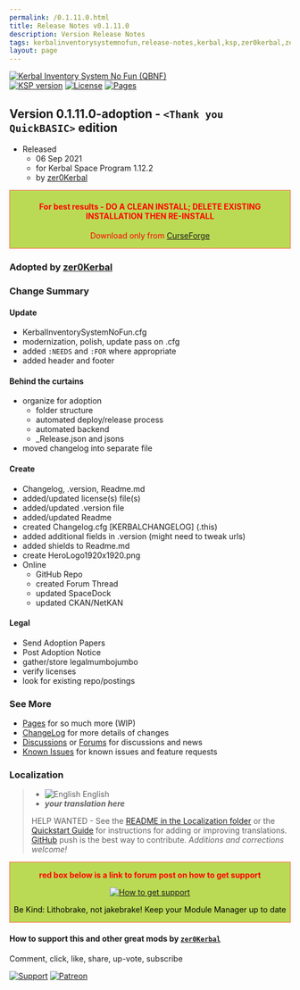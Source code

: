 ```yaml
---
permalink: /0.1.11.0.html
title: Release Notes v0.1.11.0
description: Version Release Notes
tags: kerbalinventorysystemnofun,release-notes,kerbal,ksp,zer0kerbal,zedk
layout: page
---
```

<!-- ReleaseLayout.md v0.1.11.0
Kerbal Inventory System No Fun (QBNF)
created: 06 Sep 2021
updated: 23 Apr 2023

TEMPLATE: ReleaseLayout.md v1.3.5.1
created: 11 Aug 2018
updated: 13 Apr 2023 -->

[![Kerbal Inventory System No Fun (QBNF)][SHD:mod]][CRSFG:url]  
[![KSP version][SHD:ksp]][KSP:url] [![License][LIC:shd]][LIC:url] [![Pages][SHD:pages]][pages]

## Version 0.1.11.0-adoption - `<Thank you QuickBASIC>` edition

* Released
  * 06 Sep 2021
  * for Kerbal Space Program 1.12.2
  * by [zer0Kerbal](https://github.com/zer0Kerbal)

<div style="border:0.5px solid Tomato; background-color: #bada55; color: #FF0000; text-align:center"><h4>
<b>For best results - DO A CLEAN INSTALL; DELETE EXISTING INSTALLATION THEN RE-INSTALL</b></h4><p>Download only from <a href="https://www.curseforge.com/kerbal/ksp-mods/KerbalInventorySystemNoFun/files">CurseForge</a></p></div>

### Adopted by [zer0Kerbal](https://github.com/zer0Kerbal)

### Change Summary

#### Update

* KerbalInventorySystemNoFun.cfg  
* modernization, polish, update pass on .cfg
* added `:NEEDS` and `:FOR` where appropriate
* added header and footer

#### Behind the curtains

* organize for adoption
  * folder structure
  * automated deploy/release process
  * automated backend
  * _Release.json and jsons
* moved changelog into separate file

#### Create

* Changelog, .version, Readme.md
* added/updated license(s) file(s)
* added/updated .version file
* added/updated Readme
* created Changelog.cfg [KERBALCHANGELOG] (.this)
* added additional fields in .version (might need to tweak urls)
* added shields to Readme.md
* create HeroLogo1920x1920.png
* Online
  * GitHub Repo
  * created Forum Thread
  * updated SpaceDock
  * updated CKAN/NetKAN

#### Legal

* Send Adoption Papers
* Post Adoption Notice
* gather/store legalmumbojumbo
* verify licenses
* look for existing repo/postings

### See More

* [Pages][pages] for so much more (WIP)
* [ChangeLog][chlog] for more details of changes
* [Discussions][discu] or [Forums][forum] for discussions and news
* [Known Issues][issue] for known issues and feature requests

### Localization

>* ![English][EN] English
>* ***your translation here***
>
> HELP WANTED - See the [README in the Localization folder][lreadme] or the [Quickstart Guide][qstart] for instructions for adding or improving translations. [GitHub][GitHub:url] push is the best way to contribute. *Additions and corrections welcome!*

<div style="border:0.5px solid Tomato; background-color: #BADA55; color: #FF0000; text-align:center">
  <p><b>red box below is a link to forum post on how to get support</b></p>
  <a href="https://forum.kerbalspaceprogram.com/index.php?/topic/83212-*">
    <p><img src="https://i.postimg.cc/vHP6zmrw/image.png" alt="How to get support"></p></a>
  <p style="color: #000000;">Be Kind: Lithobrake, not jakebrake! Keep your Module Manager up to date</p>
</div>

#### How to support this and other great mods by [`zer0Kerbal`][zer0Kerbal]

Comment, click, like, share, up-vote, subscribe

[![Support][PAYPAL:img]][PAYPAL:url] [![Patreon][PATREON:img]][PATREON:url]

<!-- links -->
[chlog]: https://raw.githubusercontent.com/zer0Kerbal/KerbalInventorySystemNoFun/master/changelog.md "Changelog"
[discu]: https://github.com/zer0Kerbal/KerbalInventorySystemNoFun/discussions/ "Discussions"
[forum]: https://forum.kerbalspaceprogram.com/index.php?/topic/204752-*/ "Kerbal Inventory System No Fun (QBNF)"
[issue]: https://github.com/zer0Kerbal/KerbalInventorySystemNoFun/issues/ "Issue Tracker"
[pages]: https://zer0kerbal.github.io/KerbalInventorySystemNoFun/ "GitHub Pages"

<!-- shields -->
[SHD:mod]: https://img.shields.io/badge/Kerbal%20Inventory%20System%20No%20Fun%20(QBNF)%20-v0.1.11.0--release-BADA55.svg?style=plastic&labelColor=darkgreen/ "0.1.4.2-release"
[SHD:pages]: https://img.shields.io/badge/GitHub-Pages-white?style=plastic&labelColor=9cf&logoColor=181717&logo=github/ "GitHub IO"

[CRSFG:url]: https://www.curseforge.com/kerbal/ksp-mods/KerbalInventorySystemNoFun "CurseForge"
[GITHUB:url]: https://github.com/zer0Kerbal/KerbalInventorySystemNoFun/ "GitHub"

[KSP:url]: http://kerbalspaceprogram.com/ "Kerbal Space Program"
[SHD:ksp]: https://img.shields.io/badge/KSP-1.12.2-blue.svg?style=plastic&labelColor=black/ "Kerbal Space Program"

<!--- license -->
[LIC:url]: https://opensource.org/licenses/MIT "Expat-MIT"
[LIC:shd]: https://img.shields.io/badge/License--Expat/MIT-3DA639?labelColor=black&logoColor=3DA639&logo=OpenSourceInitiative&style=plastic "Expat-MIT"

[PAYPAL:img]: https://img.shields.io/badge/Buy%20me%20some%20-LFO-BADA55?style=for-the-badge&logo=paypal&labelColor=FFDD00 "PayPal"
[PAYPAL:url]: https://www.paypal.com/donate?hosted_button_id=DC22YHMEJREKL "PayPal"
[PATREON:img]: https://img.shields.io/badge/Patreon%20-Patreonize-FF424D?style=for-the-badge&logo=patreon "Patreon"
[PATREON:url]: https://www.patreon.com/zer0Kerbal/membership "Patreon"
[lreadme]: https://github.com/zer0Kerbal/zer0Kerbal/blob/master/Localization/readme.md "Localization Readme"
[qstart]: https://github.com/zer0Kerbal/zer0Kerbal/blob/master/Localization/quickstart.md "Quickstart"
[EN]: https://raw.githubusercontent.com/zer0Kerbal/zer0Kerbal/master/img/EN.png "English"

[zer0Kerbal]: https://forum.kerbalspaceprogram.com/index.php?/profile/190933-*/ "zer0Kerbal"

<!-- THIS FILE: CC BY-ND 4.0 by zer0Kerbal -->